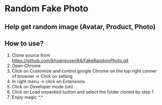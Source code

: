 # Random Fake Photo

## Help get random image (Avatar, Product, Photo)

## How to use?
1. Clone source from https://github.com/khoanguyen84/FakeRandomPhoto.git
2. Open Chrome
3. Click on Customize and control google Chrome on the top right conner of browser -> Click on setting
4. In right menu -> click on Extensions
5. Click on Developer mode (on)
6. Click on Load unpacked button and select the folder cloned by step 1
7. Enjoy magic ^.^
